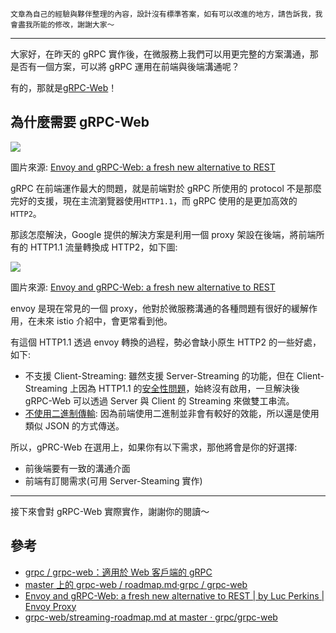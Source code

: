 ```
文章為自己的經驗與夥伴整理的內容，設計沒有標準答案，如有可以改進的地方，請告訴我，我會盡我所能的修改，謝謝大家～
```

---

大家好，在昨天的 gRPC 實作後，在微服務上我們可以用更完整的方案溝通，那是否有一個方案，可以將 gRPC 運用在前端與後端溝通呢？

有的，那就是[gRPC-Web](https://github.com/grpc/grpc-web)！

## 為什麼需要 gRPC-Web

![](https://i.imgur.com/ZWpEW7h.png)

圖片來源: [Envoy and gRPC-Web: a fresh new alternative to REST](https://blog.envoyproxy.io/envoy-and-grpc-web-a-fresh-new-alternative-to-rest-6504ce7eb880)

gRPC 在前端運作最大的問題，就是前端對於 gRPC 所使用的 protocol 不是那麼完好的支援，現在主流瀏覽器使用`HTTP1.1`，而 gRPC 使用的是更加高效的`HTTP2`。

那該怎麼解決，Google 提供的解決方案是利用一個 proxy 架設在後端，將前端所有的 HTTP1.1 流量轉換成 HTTP2，如下圖:

![](https://i.imgur.com/pJDltYR.png)

圖片來源: [Envoy and gRPC-Web: a fresh new alternative to REST](https://blog.envoyproxy.io/envoy-and-grpc-web-a-fresh-new-alternative-to-rest-6504ce7eb880)

envoy 是現在常見的一個 proxy，他對於微服務溝通的各種問題有很好的緩解作用，在未來 istio 介紹中，會更常看到他。

有這個 HTTP1.1 透過 envoy 轉換的過程，勢必會缺小原生 HTTP2 的一些好處，如下:

- 不支援 Client-Streaming: 雖然支援 Server-Streaming 的功能，但在 Client-Streaming 上因為 HTTP1.1 的[安全性問題](https://github.com/grpc/grpc-web/blob/master/doc/streaming-roadmap.md#client-streaming-and-half-duplex-streaming)，始終沒有啟用，一旦解決後 gRPC-Web 可以透過 Server 與 Client 的 Streaming 來做雙工串流。
- [不使用二進制傳輸](https://github.com/grpc/grpc-web/blob/master/doc/roadmap.md#non-binary-message-encoding): 因為前端使用二進制並非會有較好的效能，所以還是使用類似 JSON 的方式傳送。

所以，gPRC-Web 在選用上，如果你有以下需求，那他將會是你的好選擇:

- 前後端要有一致的溝通介面
- 前端有訂閱需求(可用 Server-Steaming 實作)

---

接下來會對 gRPC-Web 實際實作，謝謝你的閱讀～

## 參考

- [grpc / grpc-web：適用於 Web 客戶端的 gRPC](https://github.com/grpc/grpc-web)
- [master 上的 grpc-web / roadmap.md·grpc / grpc-web](https://github.com/grpc/grpc-web/blob/master/doc/roadmap.md#non-binary-message-encoding)
- [Envoy and gRPC-Web: a fresh new alternative to REST | by Luc Perkins | Envoy Proxy](https://blog.envoyproxy.io/envoy-and-grpc-web-a-fresh-new-alternative-to-rest-6504ce7eb880)
- [grpc-web/streaming-roadmap.md at master · grpc/grpc-web](https://github.com/grpc/grpc-web/blob/master/doc/streaming-roadmap.md#client-streaming-and-half-duplex-streaming)
